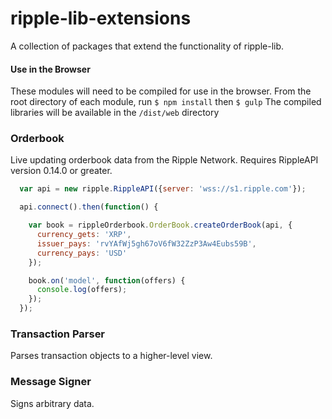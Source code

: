 ripple-lib-extensions
=====================

A collection of packages that extend the functionality of ripple-lib.

#### Use in the Browser
These modules will need to be compiled for use in the browser.
From the root directory of each module, run `$ npm install` then `$ gulp`
The compiled libraries will be available in the `/dist/web` directory

### Orderbook
Live updating orderbook data from the Ripple Network.  Requires RippleAPI version 0.14.0 or greater.

```javascript
  var api = new ripple.RippleAPI({server: 'wss://s1.ripple.com'});

  api.connect().then(function() {

    var book = rippleOrderbook.OrderBook.createOrderBook(api, {
      currency_gets: 'XRP',
      issuer_pays: 'rvYAfWj5gh67oV6fW32ZzP3Aw4Eubs59B',
      currency_pays: 'USD'
    });

    book.on('model', function(offers) {
      console.log(offers);
    });
  });
```

### Transaction Parser
Parses transaction objects to a higher-level view.

### Message Signer
Signs arbitrary data.

